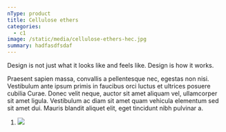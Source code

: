 ```yaml
---
nType: product
title: Cellulose ethers
categories:
  - c1
image: /static/media/cellulose-ethers-hec.jpg
summary: hadfasdfsdaf
---
```

Design is not just what it looks like and feels like. Design is how it works.

Praesent sapien massa, convallis a pellentesque nec, egestas non nisi. Vestibulum ante ipsum primis in faucibus orci luctus et ultrices posuere cubilia Curae. Donec velit neque, auctor sit amet aliquam vel, ullamcorper sit amet ligula. Vestibulum ac diam sit amet quam vehicula elementum sed sit amet dui. Mauris blandit aliquet elit, eget tincidunt nibh pulvinar a.

1. ![](chinacoat-booth-kimix-part.jpg)